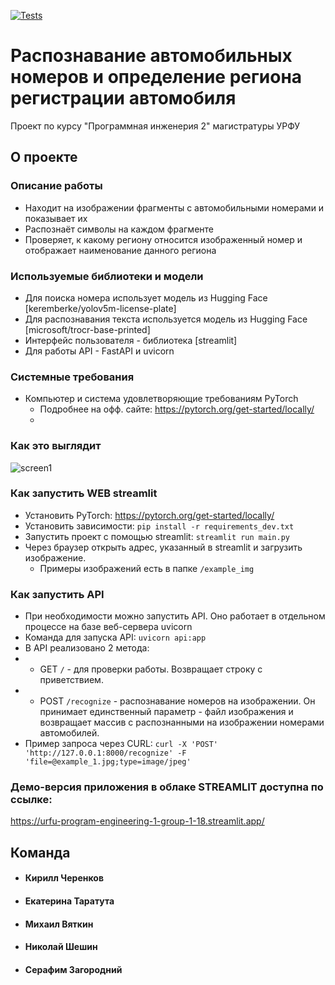 [![Tests](https://github.com/kcherenkovv/urfu-program-engineering-2/actions/workflows/python-app.yml/badge.svg)](https://github.com/kcherenkovv/urfu-program-engineering-2/actions/workflows/python-app.yml)
# Распознавание автомобильных номеров и определение региона регистрации автомобиля

Проект по курсу "Программная инженерия 2" магистратуры УРФУ

## О проекте

### Описание работы
- Находит на изображении фрагменты с автомобильными номерами и показывает их
- Распознаёт символы на каждом фрагменте
- Проверяет, к какому региону относится изображенный номер и отображает наименование данного региона
  
### Используемые библиотеки и модели
- Для поиска номера использует модель из Hugging Face [keremberke/yolov5m-license-plate]
- Для распознавания текста используется модель из Hugging Face [microsoft/trocr-base-printed]
- Интерфейс пользователя - библиотека [streamlit]
- Для работы API - FastAPI и uvicorn
### Системные требования
- Компьютер и система удовлетворяющие требованиям PyTorch
  - Подробнее на офф. сайте: https://pytorch.org/get-started/locally/
  - 
### Как это выглядит
![screen1](https://github.com/kcherenkovv/urfu-program-engineering-2/blob/main/screens/Example.png)

### Как запустить WEB streamlit
- Установить PyTorch:    https://pytorch.org/get-started/locally/  
- Установить зависимости:    `pip install -r requirements_dev.txt`
- Запустить проект с помощью streamlit: 
  `streamlit run main.py`
- Через браузер открыть адрес, указанный в streamlit и загрузить изображение.
  - Примеры изображений есть в папке `/example_img`

### Как запустить API
- При необходимости можно запустить API. Оно работает в отдельном процессе на базе веб-сервера uvicorn
- Команда для запуска API: `uvicorn api:app`
- В API реализовано 2 метода: 
- - GET `/` - для проверки работы. Возвращает строку с приветствием.
- - POST `/recognize` - распознавание номеров на изображении. Он принимает единственный параметр - файл изображения и возвращает массив с распознанными
    на изображении номерами автомобилей.
- Пример запроса через CURL:
`curl -X 'POST' 'http://127.0.0.1:8000/recognize' -F 'file=@example_1.jpg;type=image/jpeg'`
 
### Демо-версия приложения в облаке STREAMLIT доступна по ссылке:
https://urfu-program-engineering-1-group-1-18.streamlit.app/

## Команда
- #### Кирилл Черенков
- #### Екатерина Таратута
- #### Михаил Вяткин
- #### Николай Шешин
- #### Серафим Загородний
  



  
